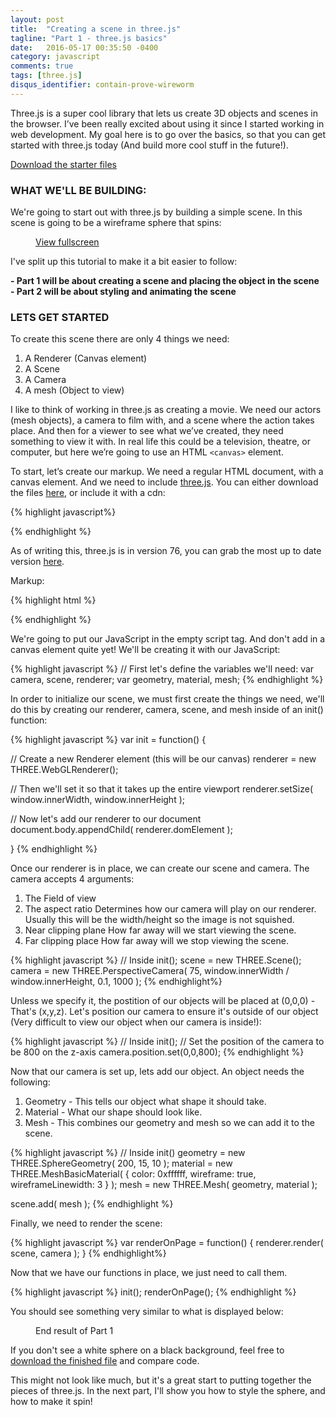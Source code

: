 ```yaml
---
layout: post
title:  "Creating a scene in three.js"
tagline: "Part 1 - three.js basics"
date:   2016-05-17 00:35:50 -0400
category: javascript
comments: true
tags: [three.js]
disqus_identifier: contain-prove-wireworm
---
```


Three.js is a super cool library that lets us create 3D objects and scenes in the browser. I’ve been really excited about using it since I started working in web development. My goal here is to go over the basics, so that you can get started with three.js today (And build more cool stuff in the future!). 

<p class="download-link">
<a href="/assets/2016/05/three_js/downloads/partOne/part_1_start.html" download="three_js_part1_start.html">Download the starter files</a>
</p>

### WHAT WE'LL BE BUILDING:
We're going to start out with three.js by building a simple scene. 
In this scene is going to be a wireframe sphere that spins:  

<figure>
	<canvas id="demo"></canvas>
	<figcaption><a target="_blank" href="/assets/2016/05/three_js/demos/three_js_simple_scene_demo.html">View fullscreen</a></figcaption>
</figure>

I've split up this tutorial to make it a bit easier to follow:

<strong>- Part 1 will be about creating a scene and placing the object in the scene</strong><br>
<strong>- Part 2 will be about styling and animating the scene</strong>

### LETS GET STARTED

To create this scene there are only 4 things we need:  

1. A Renderer (Canvas element)
2. A Scene
3. A Camera 
4. A mesh (Object to view)

I like to think of working in three.js as creating a movie. We need our actors (mesh objects), a camera to film with, and a scene where the action takes place. And then for a viewer to see what we’ve created, they need something to view it with. In real life this could be a television, theatre, or computer, but here we’re going to use an HTML `<canvas>` element. 


To start, let’s create our markup. We need a regular HTML document, with a canvas element. And we need to include [three.js](http://threejs.org). You can either download the files [here](http://threejs.org/docs/index.html#Manual/Introduction/Creating_a_scene), or include it with a cdn: 

{% highlight javascript%}
<script src="https://cdnjs.cloudflare.com/ajax/libs/three.js/r76/three.min.js"></script>
{% endhighlight %}

As of writing this, three.js is in version 76, you can grab the most up to date version [here](https://cdnjs.com/libraries/three.js/). 

Markup: 

{% highlight html %}
<!DOCTYPE html>
<html lang="en">
<head>
  <meta charset="UTF-8">
  <title>Simple three.js scene</title>
</head>
<body>
  <script src="https://cdnjs.cloudflare.com/ajax/libs/three.js/r76/three.min.js"></script>
  <script></script>
</body>
</html>
{% endhighlight %}

We're going to put our JavaScript in the empty script tag. And don't add in a canvas element quite yet! We'll be creating it with our JavaScript: 

{% highlight javascript %}
// First let's define the variables we'll need: 
var camera, scene, renderer;
var geometry, material, mesh;
{% endhighlight %}

In order to initialize our scene, we must first create the things we need, we'll do this by creating our renderer, camera, scene, and mesh inside of an init() function:

{% highlight javascript %}
var init = function() {

// Create a new Renderer element (this will be our canvas)
renderer = new THREE.WebGLRenderer();

// Then we'll set it so that it takes up the entire viewport
renderer.setSize( window.innerWidth, window.innerHeight );

// Now let's add our renderer to our document
document.body.appendChild( renderer.domElement );	

}
{% endhighlight %}

Once our renderer is in place, we can create our scene and camera. The camera accepts 4 arguments:

1. The Field of view
2. The aspect ratio
	Determines how our camera will play on our renderer. Usually this will be the width/height so the image is not squished. 
3. Near clipping plane
	How far away will we start viewing the scene.
4. Far clipping place
	How far away will we stop viewing the scene. 

{% highlight javascript %}
// Inside init();
scene = new THREE.Scene();
camera = new THREE.PerspectiveCamera( 75, window.innerWidth / window.innerHeight, 0.1, 1000 );
{% endhighlight%}

Unless we specify it, the postition of our objects will be placed at (0,0,0) - That's (x,y,z). Let's position our camera to ensure it's outside of our object (Very difficult to view our object when our camera is inside!):

{% highlight javascript %}
// Inside init();
// Set the position of the camera to be 800 on the z-axis
camera.position.set(0,0,800);
{% endhighlight %}

Now that our camera is set up, lets add our object.
An object needs the following:

1. Geometry - This tells our object what shape it should take.
2. Material - What our shape should look like.
3. Mesh - This combines our geometry and mesh so we can add it to the scene. 


{% highlight javascript %}
// Inside init()
geometry = new THREE.SphereGeometry( 200, 15, 10 );
material = new THREE.MeshBasicMaterial( { color: 0xffffff, wireframe: true, wireframeLinewidth: 3 } );
mesh = new THREE.Mesh( geometry, material );

scene.add( mesh );
{% endhighlight %}

Finally, we need to render the scene: 

{% highlight javascript %}
var renderOnPage = function() {
	renderer.render( scene, camera );
}
{% endhighlight%}

Now that we have our functions in place, we just need to call them. 

{% highlight javascript %}
init();
renderOnPage();
{% endhighlight %}

You should see something very similar to what is displayed below: 

<figure>
	<canvas id="part1"></canvas>
	<figcaption>End result of Part 1</figcaption>
</figure>

If you don't see a white sphere on a black background, feel free to <a href="/assets/2016/05/three_js/downloads/part1/part_1_end.html" download="three_js_part1_end.html">download the finished file</a> and compare code. 

This might not look like much, but it's a great start to putting together the pieces of three.js. In the next part, I'll show you how to style the sphere, and how to make it spin!

<!-- ON TO PART 2 -->


<script src="https://cdnjs.cloudflare.com/ajax/libs/three.js/r76/three.min.js"></script>

<script>

	// var camera, scene, ratio, renderer, width;
	// var geometry, material, mesh;

	var Demo = {};
	var width;

	Demo.camera;
	Demo.scene;
	Demo.renderer;
	Demo.geometry;
	Demo.material;
	Demo.mesh;

	Demo.init = function () {

		var my_canvas = document.getElementById('demo');

		if ( (window.innerWidth - 120) > 660 ) {
			width = 660;
		} else if (window.innerWidth <= 400) {
			width = window.innerWidth - 60;
		} else {
			width = window.innerWidth - 120;
		}

		Demo.renderer = new THREE.WebGLRenderer( { canvas: my_canvas } );
		Demo.renderer.setSize( width, window.innerHeight/2 );
		Demo.renderer.setClearColor( 0x7FFFD4 );

		Demo.camera = new THREE.PerspectiveCamera( 75, width / (window.innerHeight/2), 1, 2000 );
		Demo.camera.position.z = 800;

		Demo.scene = new THREE.Scene();

		Demo.geometry = new THREE.SphereGeometry( 300, 15, 10 );
		Demo.material = new THREE.MeshBasicMaterial( { color: 0xDDA0DD, wireframe: true, wireframeLinewidth: 2 } );

		Demo.mesh = new THREE.Mesh( Demo.geometry, Demo.material );
		
		Demo.scene.add( Demo.mesh );
	}

	Demo.animate = function() {

		requestAnimationFrame( Demo.animate );

		Demo.mesh.rotation.x = Date.now() * 0.0002;
		Demo.mesh.rotation.y = Date.now() * 0.001;

		Demo.renderer.render( Demo.scene, Demo.camera );

	}

	Demo.init();
	Demo.animate();

	Demo.debounce = function(func, wait, immediate) {
		var timeout;
		return function() {
			var context = this, args = arguments;
			var later = function() {
				timeout = null;
				if (!immediate) func.apply(context, args);
			};
			var callNow = immediate && !timeout;
			clearTimeout(timeout);
			timeout = setTimeout(later, wait);
			if (callNow) func.apply(context, args);
		};
	};

	Demo.canvasSize = Demo.debounce(function() {
		// All the taxing stuff you do

		if ( (window.innerWidth - 120) > 660 ) {
			width = 660;
		} else {
			width = window.innerWidth - 120;
		}

		
		Demo.camera.aspect = width / ( window.innerHeight/2 ) ;
		Demo.camera.updateProjectionMatrix();

		console.log('Demo', Demo.camera.aspect );

		Demo.renderer.setSize( width, window.innerHeight/2 );

	}, 250);

	var PartOne = {};
	var width2;

	PartOne.camera;
	PartOne.scene;
	PartOne.renderer;
	PartOne.geometry;
	PartOne.material;
	PartOne.mesh;

	PartOne.init = function () {

		var my_canvas = document.getElementById('part1');

		if ( (window.innerWidth - 120) > 660 ) {
			width2 = 660;
		} else {
			width2 = window.innerWidth - 120;
		}

		PartOne.renderer = new THREE.WebGLRenderer( { canvas: my_canvas } );
		PartOne.renderer.setSize( width2, window.innerHeight/2 );
		PartOne.renderer.setClearColor( 0x000000 );

		PartOne.camera = new THREE.PerspectiveCamera( 75, width2 / (window.innerHeight/2), 1, 2000 );
		PartOne.camera.position.z = 800;

		PartOne.scene = new THREE.Scene();

		PartOne.geometry = new THREE.SphereGeometry( 300, 15, 10 );
		PartOne.material = new THREE.MeshBasicMaterial();

		PartOne.mesh = new THREE.Mesh( PartOne.geometry, PartOne.material );
		
		PartOne.scene.add( PartOne.mesh );

		PartOne.renderer.render( PartOne.scene, PartOne.camera );
	}

	PartOne.init();
	// PartOne.animate();

	PartOne.debounce = function(func, wait, immediate) {
		var timeout;
		return function() {
			var context = this, args = arguments;
			var later = function() {
				timeout = null;
				if (!immediate) func.apply(context, args);
			};
			var callNow = immediate && !timeout;
			clearTimeout(timeout);
			timeout = setTimeout(later, wait);
			if (callNow) func.apply(context, args);
		};
	};

	PartOne.canvasSize = PartOne.debounce(function() {
		// All the taxing stuff you do

		if ( (window.innerWidth - 120) > 660 ) {
			width2 = 660;
		} else {
			width2 = window.innerWidth - 120;
		}

		PartOne.camera.aspect = width2 / ( window.innerHeight/2 ) ;
		PartOne.camera.updateProjectionMatrix();

		console.log('PartOne', PartOne.camera.aspect );

		PartOne.renderer.setSize( width2, window.innerHeight/2 );
		PartOne.renderer.render( PartOne.scene, PartOne.camera );

	}, 250);

	window.addEventListener('resize', PartOne.canvasSize);
	window.addEventListener('resize', Demo.canvasSize);
</script>




